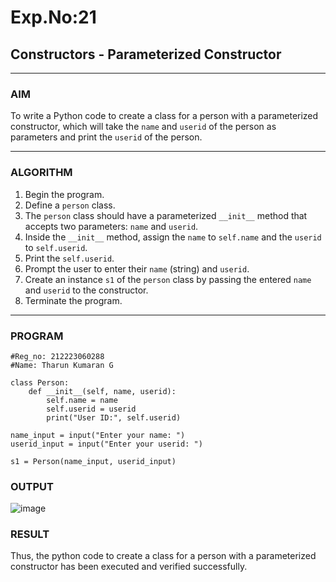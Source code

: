 # Exp.No:21  
## Constructors - Parameterized Constructor

---

### AIM  
To write a Python code to create a class for a person with a parameterized constructor, which will take the `name` and `userid` of the person as parameters and print the `userid` of the person.

---

### ALGORITHM

1. Begin the program.  
2. Define a `person` class.  
3. The `person` class should have a parameterized `__init__` method that accepts two parameters: `name` and `userid`.  
4. Inside the `__init__` method, assign the `name` to `self.name` and the `userid` to `self.userid`.  
5. Print the `self.userid`.  
6. Prompt the user to enter their `name` (string) and `userid`.  
7. Create an instance `s1` of the `person` class by passing the entered `name` and `userid` to the constructor.  
8. Terminate the program.

---

### PROGRAM

```
#Reg_no: 212223060288
#Name: Tharun Kumaran G

class Person:
    def __init__(self, name, userid):
        self.name = name
        self.userid = userid
        print("User ID:", self.userid)

name_input = input("Enter your name: ")
userid_input = input("Enter your userid: ")

s1 = Person(name_input, userid_input)

```

### OUTPUT

![image](https://github.com/user-attachments/assets/ba742b91-fa2f-4908-a0a3-728b1c498c05)

### RESULT

Thus, the python code to create a class for a person with a parameterized constructor has been executed and verified successfully.
